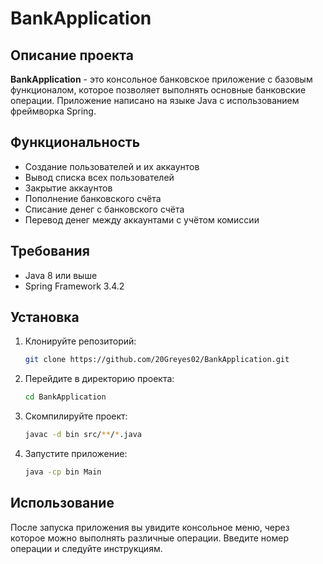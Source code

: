 # BankApplication

## Описание проекта
**BankApplication** - это консольное банковское приложение c базовым функционалом, которое позволяет выполнять основные банковские операции.  Приложение написано на языке Java с использованием фреймворка Spring.

## Функциональность
- Создание пользователей и их аккаунтов
- Вывод списка всех пользователей
- Закрытие аккаунтов
- Пополнение банковского счёта
- Списание денег с банковского счёта
- Перевод денег между аккаунтами с учётом комиссии

## Требования
- Java 8 или выше
- Spring Framework 3.4.2

## Установка
1. Клонируйте репозиторий:
    ```bash
    git clone https://github.com/20Greyes02/BankApplication.git
    ```
2. Перейдите в директорию проекта:
    ```bash
    cd BankApplication
    ```
3. Скомпилируйте проект:
    ```bash
    javac -d bin src/**/*.java
    ```
4. Запустите приложение:
    ```bash
    java -cp bin Main
    ```

## Использование
После запуска приложения вы увидите консольное меню, через которое можно выполнять различные операции. Введите номер операции и следуйте инструкциям.

